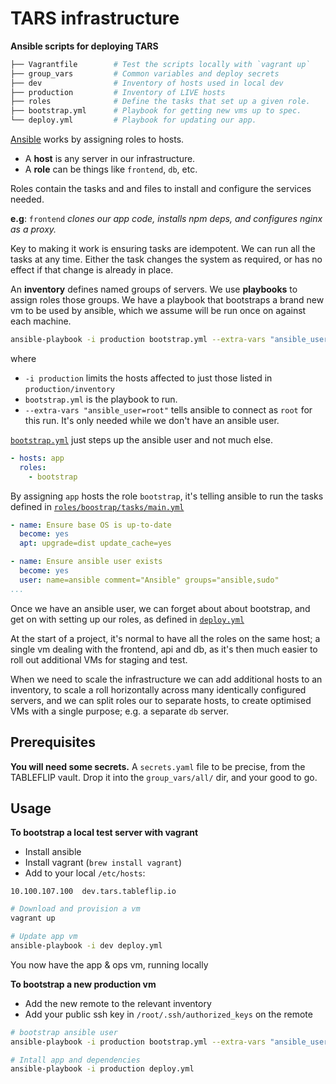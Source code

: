 # TARS infrastructure

**Ansible scripts for deploying TARS**

```sh
├── Vagrantfile        # Test the scripts locally with `vagrant up`
├── group_vars         # Common variables and deploy secrets
├── dev                # Inventory of hosts used in local dev
├── production         # Inventory of LIVE hosts
├── roles              # Define the tasks that set up a given role.
├── bootstrap.yml      # Playbook for getting new vms up to spec.
└── deploy.yml         # Playbook for updating our app.
```

[Ansible](http://docs.ansible.com/ansible/index.html) works by assigning roles to hosts.

- A **host** is any server in our infrastructure.
- A **role** can be things like `frontend`, `db`, etc.

Roles contain the tasks and and files to install and configure the services needed.

**e.g**: `frontend` _clones our app code, installs npm deps, and configures nginx as a proxy._

Key to making it work is ensuring tasks are idempotent. We can run all the tasks at any time. Either the task changes the system as required, or has no effect if that change is already in place.

An **inventory** defines named groups of servers. We use **playbooks** to assign roles those groups. We have a playbook that bootstraps a brand new vm to be used by ansible, which we assume will be run once on against each machine.

```sh
ansible-playbook -i production bootstrap.yml --extra-vars "ansible_user=root"
```

where
- `-i production` limits the hosts affected to just those listed in `production/inventory`
- `bootstrap.yml` is the playbook to run.
- `--extra-vars "ansible_user=root"` tells ansible to connect as `root` for this run. It's only needed while we don't have an ansible user.

[`bootstrap.yml`](bootstrap.yml) just steps up the ansible user and not much else.

```yaml
- hosts: app
  roles:
    - bootstrap
```

By assigning `app` hosts the role `bootstrap`, it's telling ansible to run the tasks defined in [`roles/boostrap/tasks/main.yml`](roles/bootstrap/tasks/main.yml)

```yaml
- name: Ensure base OS is up-to-date
  become: yes
  apt: upgrade=dist update_cache=yes

- name: Ensure ansible user exists
  become: yes
  user: name=ansible comment="Ansible" groups="ansible,sudo"
...
```

Once we have an ansible user, we can forget about about bootstrap, and get on with setting up our roles, as defined in [`deploy.yml`](deploy.yml)

At the start of a project, it's normal to have all the roles on the same host; a single vm dealing with the frontend, api and db, as it's then much easier to roll out additional VMs for staging and test.

When we need to scale the infrastructure we can add additional hosts to an inventory, to scale a roll horizontally across many identically configured servers, and we can split roles our to separate hosts, to create optimised VMs with a single purpose; e.g. a separate `db` server.

## Prerequisites

**You will need some secrets.** A `secrets.yaml` file to be precise, from the TABLEFLIP vault.
Drop it into the `group_vars/all/` dir, and your good to go.

## Usage

**To bootstrap a local test server with vagrant**

- Install ansible
- Install vagrant (`brew install vagrant`)
- Add to your local `/etc/hosts`:
```
10.100.107.100	dev.tars.tableflip.io
```

```sh
# Download and provision a vm
vagrant up

# Update app vm
ansible-playbook -i dev deploy.yml
```

You now have the app & ops vm, running locally

**To bootstrap a new production vm**

- Add the new remote to the relevant inventory
- Add your public ssh key in `/root/.ssh/authorized_keys` on the remote

```sh
# bootstrap ansible user
ansible-playbook -i production bootstrap.yml --extra-vars "ansible_user=root"

# Intall app and dependencies
ansible-playbook -i production deploy.yml
```
